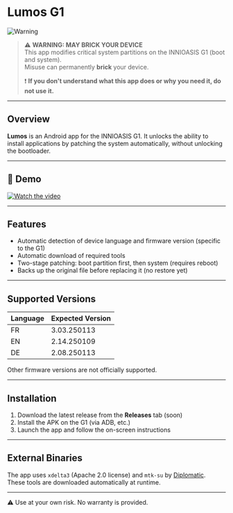 # Lumos G1

![Warning](https://img.shields.io/badge/warning-system%20modification-critical?style=for-the-badge&color=red)

> ⚠️ **WARNING: MAY BRICK YOUR DEVICE**  
> This app modifies critical system partitions on the INNIOASIS G1 (boot and system).  
> Misuse can permanently **brick** your device.  
>
> ❗ **If you don't understand what this app does or why you need it, do not use it.**

---

## Overview

**Lumos** is an Android app for the INNIOASIS G1. It unlocks the ability to install applications by patching the system automatically, without unlocking the bootloader.

---

## 🎥 Demo

[![Watch the video](https://img.youtube.com/vi/F3ZEJCmKp9I/0.jpg)](https://www.youtube.com/watch?v=F3ZEJCmKp9I)

---

## Features

- Automatic detection of device language and firmware version (specific to the G1)
- Automatic download of required tools
- Two-stage patching: boot partition first, then system (requires reboot)
- Backs up the original file before replacing it (no restore yet)

---

## Supported Versions

| Language | Expected Version |
|----------|------------------|
| FR       | 3.03.250113      |
| EN       | 2.14.250109      |
| DE       | 2.08.250113      |

Other firmware versions are not officially supported.

---

## Installation

1. Download the latest release from the **Releases** tab (soon)
2. Install the APK on the G1 (via ADB, etc.)
3. Launch the app and follow the on-screen instructions

---

## External Binaries

The app uses `xdelta3` (Apache 2.0 license) and `mtk-su` by [Diplomatic](https://forum.xda-developers.com/member.php?u=8132642).  
These tools are downloaded automatically at runtime.

---

⚠️ Use at your own risk. No warranty is provided.

